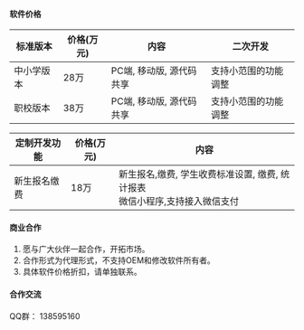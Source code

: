 #### 软件价格

| 标准版本  | 价格(万元) | 内容  | 二次开发  |
|-------|-----------|-------|----------|
| 中小学版本 | 28万 | PC端, 移动版, 源代码共享 | 支持小范围的功能调整  |
| 职校版本   | 38万 | PC端, 移动版, 源代码共享 | 支持小范围的功能调整  |

| 定制开发功能  | 价格(万元) | 内容  |
|--------------|-----------|-------|
| 新生报名缴费 | 18万 | 新生报名,缴费, 学生收费标准设置, 缴费, 统计报表<BR>微信小程序,支持接入微信支付 |

#### 商业合作

1. 愿与广大伙伴一起合作，开拓市场。
2. 合作形式为代理形式，不支持OEM和修改软件所有者。
3. 具体软件价格折扣，请单独联系。
    
#### 合作交流

QQ群： 138595160



